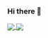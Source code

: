 ### Hi there 👋

<a href="https://github.com/zuyfun/github-readme-stats">
  <img align="center" src="https://github-readme-stats.vercel.app/api/pin/?username=zuyfun&repo=github-readme-stats" />
</a>
<a href="https://github.com/zuyfun/convoychat">
  <img align="center" src="https://github-readme-stats.vercel.app/api/pin/?username=zuyfun&repo=convoychat" />
</a>
